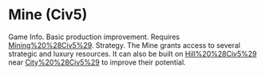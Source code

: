 # Mine (Civ5)

Game Info.
Basic production improvement. Requires [Mining%20%28Civ5%29](Mining).
Strategy.
The Mine grants access to several strategic and luxury resources. It can also be built on [Hill%20%28Civ5%29](hills) near [City%20%28Civ5%29](cities) to improve their potential.